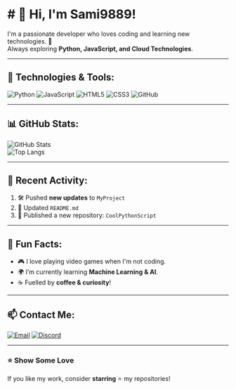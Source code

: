 # # 👋 Hi, I'm Sami9889!  

I'm a passionate developer who loves coding and learning new technologies. 🚀  
Always exploring **Python, JavaScript, and Cloud Technologies**.  

---

## 🔧 Technologies & Tools:
![Python](https://img.shields.io/badge/Python-3776AB?style=for-the-badge&logo=python&logoColor=white)
![JavaScript](https://img.shields.io/badge/JavaScript-F7DF1E?style=for-the-badge&logo=javascript&logoColor=black)
![HTML5](https://img.shields.io/badge/HTML5-E34F26?style=for-the-badge&logo=html5&logoColor=white)
![CSS3](https://img.shields.io/badge/CSS3-1572B6?style=for-the-badge&logo=css3&logoColor=white)
![GitHub](https://img.shields.io/badge/GitHub-181717?style=for-the-badge&logo=github&logoColor=white)

---

## 📊 GitHub Stats:
![GitHub Stats](https://github-readme-stats.vercel.app/api?username=Sami9889&show_icons=true&theme=tokyonight)  
![Top Langs](https://github-readme-stats.vercel.app/api/top-langs/?username=Sami9889&layout=compact&theme=tokyonight)

---

## 🚀 Recent Activity:
<!--START_SECTION:activity-->
1. 🛠️ Pushed **new updates** to `MyProject`
2. 📝 Updated `README.md`
3. 🚀 Published a new repository: `CoolPythonScript`
<!--END_SECTION:activity-->

---

## 🌱 Fun Facts:
- 🎮 I love playing video games when I'm not coding.  
- 🌍 I’m currently learning **Machine Learning & AI**.  
- ☕ Fuelled by **coffee & curiosity**!  

---

## 📫 Contact Me:
[![Email](https://img.shields.io/badge/Email-D14836?style=for-the-badge&logo=gmail&logoColor=white)](mailto:samisingh988@gmail.com)
[![Discord](https://img.shields.io/badge/Discord-5865F2?style=for-the-badge&logo=discord&logoColor=white)](https://discord.gg/NWwdehEc)

---

### ⭐ Show Some Love  
If you like my work, consider **starring** ⭐ my repositories!  
